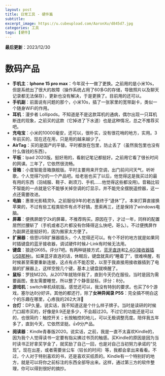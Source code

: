```yaml
---
layout: post
title: 日常工具 - 硬件篇
subtitle: 
excerpt_image: https://u.cubeupload.com/AaronXu/d845d7.jpg
categories: 工具
tags: [硬件]
---
```

**最后更新**：2023/12/30
# 数码产品
- **手机主**：**Iphone 15 pro max**：今年双十一做了更换。之前用的是小米10s，但是系统出了很大的故障（操作系统占用了60多G的存储，导致照片以及聊天记录都无法保存），更新也没有解决，于是更换了。目前用的还可以。
- **手机副**：前面说有问题的那个，小米10s，插了一张家里的宽带副卡，类似一个随身WiFi的作用。
- **耳机**：漫步者 Lollipods。不知道是不是这款耳机的通病，偶尔出现一只耳机断连的现象，之前买的这款（它掉进了下水道）也是这种情况，总之不推荐买吧。
- **充电宝**：小米的10000毫安，还可以，很朴实，没有很花哨的地方，实用。3年前买的，现在还在用，只是用的越来越少了。
- **AirTag**：买的是国产的平替。平时都放在包里，防止丢了（虽然我包里也没有什么值钱的东西）。
- **平板**：Ipad 2020版。挺好用的，看剧记笔记都挺好。之前用它看了很长时间的网课。三年了，它依然很流畅。
- **音箱**：小度智能音箱旗舰版。平时主要用来开空调，出门前问问天气，听听歌，个人觉得7分的一个产品吧。给老爸也买了以后，他觉得这是我买过的最有用的东西（羽绒服、鞋子、剃须刀、手机......他觉得这些都没用)。音箱比较不智能的一点就是它不能够关掉空调的灯显示，并不能完全摆脱遥控器，这一点还需要改进。
- **电脑**：惠普光影精灵9。之前服役9年的老古董终于“退休”了。本来打算直接换苹果的，不过有些工程类软件有点不好搞，思索再三，还是保持了windows电脑。
- **屏幕**：便携屏朗宁2k的屏幕，不推荐购买。原因在于，才过一年，同样的配置居然拦腰斩了（手机或者芯片都没有你降得这么快吧，哥么）。不过便携屏作为副屏还是挺好的，因为搬家太方便了。
- **扩展器**：倍思USB扩展器插头，个人觉得还可以。有个不好的地方就是如果同时插键盘的蓝牙接收器，调试硬件时候J-Link有时候无法用。
- **键盘**：狼途GK65。评分7吧。有两种链接方式，<u>蓝牙直连</u>和<u>2.4G(接收器插USB那种)</u>。如果蓝牙直连的话，休眠后，键盘就真的“睡着了”，很难唤醒，有时候甚至需要重新连接，这点有点不能忍受，以至于我直接用接收器插到了电脑的扩展器上，这样空按几个键，基本上键盘就唤醒了。
- **鼠标**：罗技M220。从2017年就陪伴我了，直到今天仍在服役。当时是因为需要画图，舍友需要睡觉，所以整了个静音鼠标。评分：8分。
- **游戏机**：switch单机续航版。感觉还可以，我没有特别的要求。也买了6个游戏，塞尔达8分好评。其他的都还行，除了**女神异闻录 P5S**：完全搞不明白这个的乐趣在哪里，心疼我的262大洋🥹
- **台灯**：DP久量。说实话，我不知道这是个什么样子牌子。当时是读研的时候门口超市买的，好像是9.9还是多少，不会超过20。不过它的功能还是可以的，也很简约：触控开关；长按触控的地儿，可以无极调整亮度。陪伴我五年多了，直到今天，它依然坚挺。👍9分产品。
- **阅读器**：Kindle青春版2020。说实话，之前，我是一直不太喜欢Kindle的，因为我个人觉得读书一定要有指尖拂过书页的触感。买Kindle的原因是因为当时读书正好拿奖学金了，就奖励了自己一回，也是对自己当初努力承诺的“兑现”。现在出差，或者需要坐公车（较长的时间）等，我都会拿出来看看。不过，个人对于特别喜欢的书，还是喜欢买纸质的。Kindle有一个特别好的地方，就是可以将你之前标注的东西全部导出来。这样，通过第三方的软件整理，你可以得到很好的摘抄。
